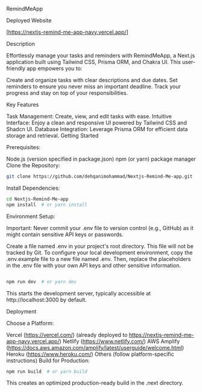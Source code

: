 RemindMeApp

Deployed Website

[https://nextjs-remind-me-app-navy.vercel.app/]

Description

Effortlessly manage your tasks and reminders with RemindMeApp, a Next.js application built using Tailwind CSS, Prisma ORM, and Chakra UI. This user-friendly app empowers you to:

Create and organize tasks with clear descriptions and due dates.
Set reminders to ensure you never miss an important deadline.
Track your progress and stay on top of your responsibilities.

Key Features

Task Management: Create, view, and edit tasks with ease.
Intuitive Interface: Enjoy a clean and responsive UI powered by Tailwind CSS and Shadcn UI.
Database Integration: Leverage Prisma ORM for efficient data storage and retrieval.
Getting Started

Prerequisites:

Node.js (version specified in package.json)
npm (or yarn) package manager
Clone the Repository:

```bash
git clone https://github.com/dehqanimohammad/Nextjs-Remind-Me-app.git

```

Install Dependencies:

```bash
cd Nextjs-Remind-Me-app
npm install  # or yarn install

```

Environment Setup:

Important: Never commit your .env file to version control (e.g., GitHub) as it might contain sensitive API keys or passwords.

Create a file named .env in your project's root directory. This file will not be tracked by Git.
To configure your local development environment, copy the .env.example file to a new file named .env. Then, replace the placeholders in the .env file with your own API keys and other sensitive information.

```bash

npm run dev  # or yarn dev

```

This starts the development server, typically accessible at http://localhost:3000 by default.

Deployment

Choose a Platform:

Vercel (https://vercel.com/) (already deployed to https://nextjs-remind-me-app-navy.vercel.app/)
Netlify (https://www.netlify.com/)
AWS Amplify (https://docs.aws.amazon.com/amplify/latest/userguide/welcome.html)
Heroku (https://www.heroku.com/)
Others (follow platform-specific instructions)
Build for Production:

```bash
npm run build  # or yarn build
```

This creates an optimized production-ready build in the .next directory.
